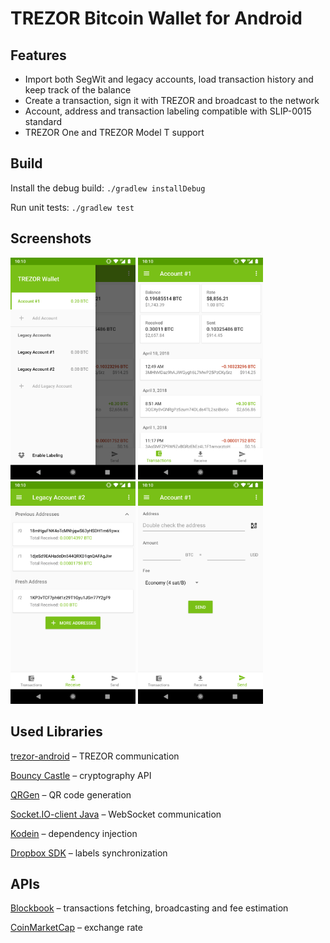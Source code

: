 # TREZOR Bitcoin Wallet for Android

## Features
- Import both SegWit and legacy accounts, load transaction history and keep track of the balance
- Create a transaction, sign it with TREZOR and broadcast to the network
- Account, address and transaction labeling compatible with SLIP-0015 standard
- TREZOR One and TREZOR Model T support

## Build
Install the debug build:
`./gradlew installDebug`

Run unit tests:
`./gradlew test`

## Screenshots
<img src="docs/screen_accounts.png" width="200"> <img src="docs/screen_transactions.png" width="200"> <img src="docs/screen_addresses.png" width="200"> <img src="docs/screen_send.png" width="200">

## Used Libraries
[trezor-android](https://github.com/MattSkala/trezor-android) – TREZOR communication

[Bouncy Castle](https://www.bouncycastle.org/) – cryptography API

[QRGen](https://github.com/kenglxn/QRGen) – QR code generation

[Socket.IO-client Java](https://github.com/socketio/socket.io-client-java) – WebSocket communication

[Kodein](https://github.com/Kodein-Framework/Kodein-DI/) – dependency injection

[Dropbox SDK](https://github.com/dropbox/dropbox-sdk-java) – labels synchronization

## APIs
[Blockbook](https://github.com/trezor/blockbook) – transactions fetching, broadcasting and fee estimation

[CoinMarketCap](https://coinmarketcap.com/api/) – exchange rate

